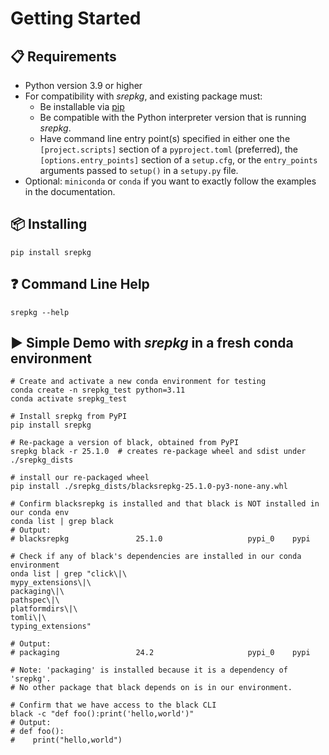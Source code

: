 # **Getting Started**

## 📋 Requirements

- Python version 3.9 or higher
- For compatibility with *srepkg*, and existing package must:
  * Be installable via [pip](https://pip.pypa.io/en/stable/installation/#)
  * Be compatible with the Python interpreter version that is running *srepkg*.
  * Have command line entry point(s) specified in either one the `[project.scripts]` section of a `pyproject.toml` (preferred), the `[options.entry_points]` section of a  `setup.cfg`, or the `entry_points` arguments passed to `setup()` in a `setupy.py` file.
- Optional: `miniconda` or `conda` if you want to exactly follow the examples in the documentation.

## 📦 Installing

```shell
pip install srepkg
```

## ❓ Command Line Help
```shell
srepkg --help
```

## ▶️ Simple Demo with *srepkg* in a fresh conda environment

```shell
# Create and activate a new conda environment for testing
conda create -n srepkg_test python=3.11
conda activate srepkg_test

# Install srepkg from PyPI
pip install srepkg

# Re-package a version of black, obtained from PyPI
srepkg black -r 25.1.0  # creates re-package wheel and sdist under ./srepkg_dists

# install our re-packaged wheel
pip install ./srepkg_dists/blacksrepkg-25.1.0-py3-none-any.whl

# Confirm blacksrepkg is installed and that black is NOT installed in our conda env
conda list | grep black
# Output:
# blacksrepkg               25.1.0                   pypi_0    pypi

# Check if any of black's dependencies are installed in our conda environment
onda list | grep "click\|\
mypy_extensions\|\
packaging\|\
pathspec\|\
platformdirs\|\
tomli\|\
typing_extensions"

# Output:
# packaging                 24.2                     pypi_0    pypi

# Note: 'packaging' is installed because it is a dependency of 'srepkg'.
# No other package that black depends on is in our environment.

# Confirm that we have access to the black CLI
black -c "def foo():print('hello,world')"
# Output:
# def foo():
#    print("hello,world")
```